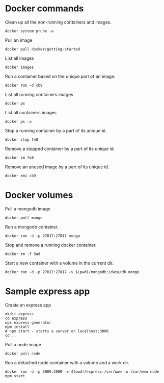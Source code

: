 # Docker commands

Clean up all the non-running containers and images.

```
docker system prune -a
```

Pull an image

```
docker pull docker/getting-started
```

List all images

```
docker images
```

Run a container based on the unique part of an image.

```
docker run -d cb9
```

List all running containers images

```
docker ps
```

List all containers images

```
docker ps -a
```

Stop a running container by a part of its unique id.

```
docker stop fe8
```

Remove a stopped container by a part of its unique id.

```
docker rm fe8
```

Remove an unused image by a part of its unique id.

```
docker rmi cb9
```

# Docker volumes

Pull a mongodb image.

```
docker pull mongo
```

Run a mongodb container.

```
docker run -d -p 27017:27017 mongo
```

Stop and remove a running docker container.

```
docker rm -f 9a8
```

Start a new container with a volume in the current dir.

```
docker run -d -p 27017:27017 -v $(pwd)/mongodb:/data/db mongo
```

# Sample express app

Create an express app

```
mkdir express
cd express
npx express-generator
npm install
# npm start - starts a server on localhost:3000
cd ..
```

Pull a node image

```
docker pull node
```

Run a detached node container with a volume and a work dir.

```
docker run -d -p 3000:3000 -v $(pwd)/express:/var/www -w /var/www node npm start
```
